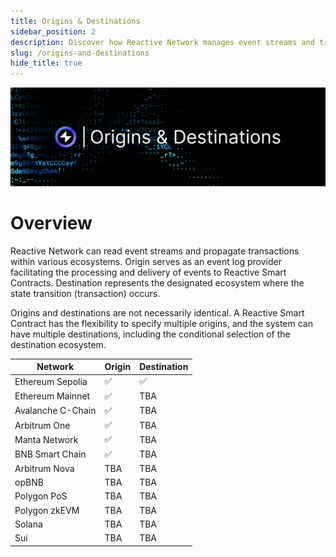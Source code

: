 ```yaml
---
title: Origins & Destinations
sidebar_position: 2
description: Discover how Reactive Network manages event streams and transactions across different ecosystems and learn about network compatibility.
slug: /origins-and-destinations
hide_title: true
---
```


![Origins & Destinations Image](./img/origins-and-destinations.jpg)

# Overview

Reactive Network can read event streams and propagate transactions within various ecosystems. Origin serves as an event log provider facilitating the processing and delivery of events to Reactive Smart Contracts. Destination represents the designated ecosystem where the state transition (transaction) occurs.

Origins and destinations are not necessarily identical. A Reactive Smart Contract has the flexibility to specify multiple origins, and the system can have multiple destinations, including the conditional selection of the destination ecosystem.

| Network           | Origin | Destination |
|-------------------|--------|-------------|
| Ethereum Sepolia  | ✅      | ✅           |
| Ethereum Mainnet  | ✅      | TBA         |
| Avalanche C-Chain | ✅      | TBA         |
| Arbitrum One      | ✅      | TBA         |
| Manta Network     | ✅      | TBA         |
| BNB Smart Chain   | ✅      | TBA         |
| Arbitrum Nova     | TBA    | TBA         |
| opBNB             | TBA    | TBA         |
| Polygon PoS       | TBA    | TBA         |
| Polygon zkEVM     | TBA    | TBA         |
| Solana            | TBA    | TBA         |
| Sui               | TBA    | TBA         |
